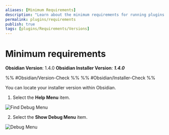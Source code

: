 ```yaml
---
aliases: [Minimum Requirements]
description: "Learn about the minimum requirements for running plugins in Obsidian, including recommended software versions and system specifications. Get started with our guide to ensure your plugins from Javalent run smoothly and efficiently."
permalink: plugins/requirements
publish: true
tags: [plugins/Requirements/Versions]
---
```


# Minimum requirements

**Obsidian Version**: 1.4.0
**Obsidian Installer Version**: ***1.4.0***

%% #Obsidian/Version-Check %%
%% #Obsidian/Installer-Check %%

You can locate your installer version within Obsidian.

1. Select the **Help Menu** item.

![Find Debug Menu](https://github.com/valentine195/fantasy-statblocks/blob/gh-pages/images/Publish/installing/find-debug-menu.png?raw=true)

2. Select the **Show Debug Menu** item.

![Debug Menu](https://github.com/valentine195/fantasy-statblocks/blob/gh-pages/images/Publish/installing/debug-menu-top.png?raw=true)

